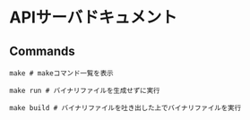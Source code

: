# APIサーバドキュメント

## Commands

```
make # makeコマンド一覧を表示

make run # バイナリファイルを生成せずに実行

make build # バイナリファイルを吐き出した上でバイナリファイルを実行
```
